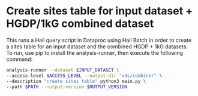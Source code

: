 # Create sites table for input dataset + HGDP/1kG combined dataset

This runs a Hail query script in Dataproc using Hail Batch in order to create a sites table for an input dataset and the combined HGDP + 1kG datasets. To run, use pip to install the analysis-runner, then execute the following command:

```sh
analysis-runner --dataset $INPUT_DATASET \
--access-level $ACCESS_LEVEL --output-dir "vds/combiner" \
--description "create sites table" python3 main.py \
--path $PATH --output-version $OUTPUT_VERSION
```
